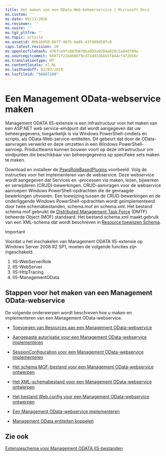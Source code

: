 ```yaml
---
title: Het maken van een OData-Web-beheerservice | Microsoft Docs
ms.custom: ''
ms.date: 09/13/2016
ms.reviewer: ''
ms.suite: ''
ms.tgt_pltfrm: ''
ms.topic: article
ms.assetid: 06b1b050-0bf7-48f5-ba05-43f489d597c0
caps.latest.revision: 10
ms.openlocfilehash: 476fce9fc087b870bad93a9204a820c5a84df99e
ms.sourcegitcommit: b6871f21bd666f9cd71dd336bb3f844cf472b56c
ms.translationtype: MT
ms.contentlocale: nl-NL
ms.lasthandoff: 02/03/2019
ms.locfileid: "56847248"
---
```

# <a name="creating-a-management-odata-web-service"></a>Een Management OData-webservice maken

Management ODATA IIS-extensie is een infrastructuur voor het maken van een ASP.NET web service-eindpunt dat wordt aangegeven dat uw beheergegevens, toegankelijk is via Windows PowerShell-cmdlets en scripts, als OData-Web-service-entiteiten. Dit gebeurt dat door de OData-aanvragen verwerkt en deze omzetten in een Windows PowerShell-aanroep. Productteams kunnen bouwen voort op deze infrastructuur om eindpunten die beschikbaar van beheergegevens op specifieke sets maken te maken.

Download en installeer de [PswsRoleBasedPlugins](https://code.msdn.microsoft.com:443/windowsdesktop/PswsRoleBasedPlugins-9c79b75a) voorbeeld. Volg de instructies voor het implementeren van de webservice. Deze webservice wordt aangegeven dat Services en -processen via maken, lezen, bijwerken en verwijderen (CRUD)-bewerkingen. CRUD-aanvragen voor de webservice aanroepen Windows PowerShell-opdrachten die de gevraagde bewerkingen uitvoeren. Een toewijzing tussen de CRUD-bewerkingen en de onderliggende Windows PowerShell-opdrachten wordt geïmplementeerd door twee schemabestanden, schema.mof en schema.xml. Het bestand schema.mof gebruikt de [Distributed Management Task Force](https://www.dmtf.org/) (DMTF) beheerde Object (MOF) standaard. Het bestand schema.xml maakt gebruik van een XML-schema dat wordt beschreven in [Resource toewijzen Schema](./resource-mapping-schema.md).

> [!IMPORTANT]
> Voordat u het inschakelen van Management ODATA IIS-extensie op Windows Server 2008 R2 SP1, moeten de volgende functies zijn ingeschakeld.
>
> 1.  IIS-WebServerRole
> 2.  IIS-WebServer
> 3.  IIS-HttpTracing
> 4.  IIS-ManagementOData

## <a name="steps-for-creating-a-management-odata-web-service"></a>Stappen voor het maken van een Management OData-webservice

De volgende onderwerpen wordt beschreven hoe u maken en implementeren van een Management OData-webservice.

- [Toevoegen van Resources aan een Management OData-webservice](./adding-resources-to-a-management-odata-web-service.md)

- [Aangepaste autorisatie voor een Management OData-webservice implementeren](./implementing-custom-authorization-for-a-management-odata-web-service.md)

- [SessionConfiguration voor een Management OData-webservice implementeren](./implementing-sessionconfiguration-for-a-management-odata-web-service.md)

- [Het schema MOF-bestand voor een Management OData-webservice ontwerpen](./authoring-the-mof-schema-file-for-a-management-odata-web-service.md)

- [Het XML-schemabestand voor een Management OData-webservice ontwerpen](./authoring-the-xml-schema-file-for-a-management-odata-web-service.md)

- [Het bestand Web.config voor een Management OData-webservice ontwerpen](./authoring-the-web-config-file-for-a-management-odata-web-service.md)

- [Een Management OData-webservice implementeren](./deploying-a-management-odata-web-service.md)

- [Management OData entiteiten koppelen](./associating-management-odata-entities.md)

## <a name="see-also"></a>Zie ook

[Extensieschema voor Management ODATA IIS-bestanden](./management-odata-iis-extension-schema-files.md)
